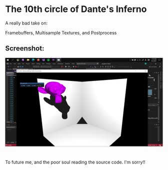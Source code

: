 # The 10th circle of Dante's Inferno
A really bad take on:

Framebuffers, Multisample Textures, and Postprocess


## Screenshot:
![alt text](https://github.com/1ByteCookie/spaghetti-limbo/blob/master/spaghetti-limbo/Res/screenshots/fooD.png)


#
To future me, and the poor soul reading the source code.
I'm sorry!!
